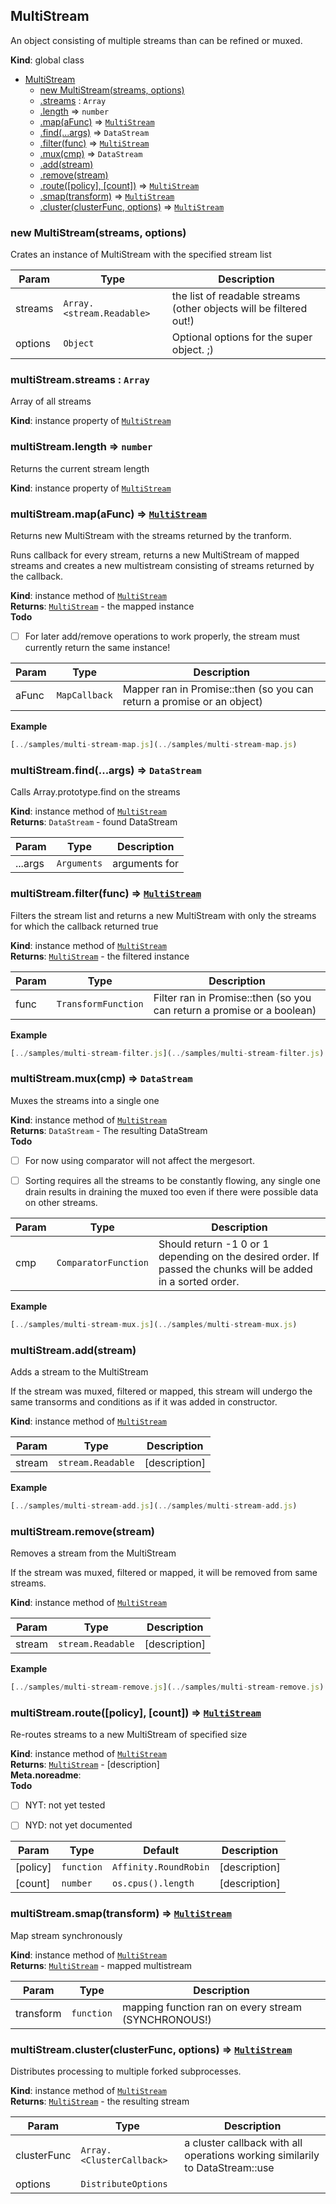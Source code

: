 <a name="MultiStream"></a>

## MultiStream
An object consisting of multiple streams than can be refined or muxed.

**Kind**: global class  

* [MultiStream](#MultiStream)
    * [new MultiStream(streams, options)](#new_MultiStream_new)
    * [.streams](#MultiStream+streams) : <code>Array</code>
    * [.length](#MultiStream+length) ⇒ <code>number</code>
    * [.map(aFunc)](#MultiStream+map) ⇒ [<code>MultiStream</code>](#MultiStream)
    * [.find(...args)](#MultiStream+find) ⇒ <code>DataStream</code>
    * [.filter(func)](#MultiStream+filter) ⇒ [<code>MultiStream</code>](#MultiStream)
    * [.mux(cmp)](#MultiStream+mux) ⇒ <code>DataStream</code>
    * [.add(stream)](#MultiStream+add)
    * [.remove(stream)](#MultiStream+remove)
    * [.route([policy], [count])](#MultiStream+route) ⇒ [<code>MultiStream</code>](#MultiStream)
    * [.smap(transform)](#MultiStream+smap) ⇒ [<code>MultiStream</code>](#MultiStream)
    * [.cluster(clusterFunc, options)](#MultiStream+cluster) ⇒ [<code>MultiStream</code>](#MultiStream)

<a name="new_MultiStream_new"></a>

### new MultiStream(streams, options)
Crates an instance of MultiStream with the specified stream list


| Param | Type | Description |
| --- | --- | --- |
| streams | <code>Array.&lt;stream.Readable&gt;</code> | the list of readable streams (other                                     objects will be filtered out!) |
| options | <code>Object</code> | Optional options for the super object. ;) |

<a name="MultiStream+streams"></a>

### multiStream.streams : <code>Array</code>
Array of all streams

**Kind**: instance property of [<code>MultiStream</code>](#MultiStream)  
<a name="MultiStream+length"></a>

### multiStream.length ⇒ <code>number</code>
Returns the current stream length

**Kind**: instance property of [<code>MultiStream</code>](#MultiStream)  
<a name="MultiStream+map"></a>

### multiStream.map(aFunc) ⇒ [<code>MultiStream</code>](#MultiStream)
Returns new MultiStream with the streams returned by the tranform.

Runs callback for every stream, returns a new MultiStream of mapped
streams and creates a new multistream consisting of streams returned
by the callback.

**Kind**: instance method of [<code>MultiStream</code>](#MultiStream)  
**Returns**: [<code>MultiStream</code>](#MultiStream) - the mapped instance  
**Todo**

- [ ] For later add/remove operations to work properly, the stream must
currently return the same instance!


| Param | Type | Description |
| --- | --- | --- |
| aFunc | <code>MapCallback</code> | Mapper ran in Promise::then (so you can                                  return a promise or an object) |

**Example**  
```js
[../samples/multi-stream-map.js](../samples/multi-stream-map.js)
```
<a name="MultiStream+find"></a>

### multiStream.find(...args) ⇒ <code>DataStream</code>
Calls Array.prototype.find on the streams

**Kind**: instance method of [<code>MultiStream</code>](#MultiStream)  
**Returns**: <code>DataStream</code> - found DataStream  

| Param | Type | Description |
| --- | --- | --- |
| ...args | <code>Arguments</code> | arguments for |

<a name="MultiStream+filter"></a>

### multiStream.filter(func) ⇒ [<code>MultiStream</code>](#MultiStream)
Filters the stream list and returns a new MultiStream with only the
streams for which the callback returned true

**Kind**: instance method of [<code>MultiStream</code>](#MultiStream)  
**Returns**: [<code>MultiStream</code>](#MultiStream) - the filtered instance  

| Param | Type | Description |
| --- | --- | --- |
| func | <code>TransformFunction</code> | Filter ran in Promise::then (so you can                                  return a promise or a boolean) |

**Example**  
```js
[../samples/multi-stream-filter.js](../samples/multi-stream-filter.js)
```
<a name="MultiStream+mux"></a>

### multiStream.mux(cmp) ⇒ <code>DataStream</code>
Muxes the streams into a single one

**Kind**: instance method of [<code>MultiStream</code>](#MultiStream)  
**Returns**: <code>DataStream</code> - The resulting DataStream  
**Todo**

- [ ] For now using comparator will not affect the mergesort.
- [ ] Sorting requires all the streams to be constantly flowing, any
      single one drain results in draining the muxed too even if there
      were possible data on other streams.


| Param | Type | Description |
| --- | --- | --- |
| cmp | <code>ComparatorFunction</code> | Should return -1 0 or 1 depending on the                                  desired order. If passed the chunks will                                  be added in a sorted order. |

**Example**  
```js
[../samples/multi-stream-mux.js](../samples/multi-stream-mux.js)
```
<a name="MultiStream+add"></a>

### multiStream.add(stream)
Adds a stream to the MultiStream

If the stream was muxed, filtered or mapped, this stream will undergo the
same transorms and conditions as if it was added in constructor.

**Kind**: instance method of [<code>MultiStream</code>](#MultiStream)  

| Param | Type | Description |
| --- | --- | --- |
| stream | <code>stream.Readable</code> | [description] |

**Example**  
```js
[../samples/multi-stream-add.js](../samples/multi-stream-add.js)
```
<a name="MultiStream+remove"></a>

### multiStream.remove(stream)
Removes a stream from the MultiStream

If the stream was muxed, filtered or mapped, it will be removed from same
streams.

**Kind**: instance method of [<code>MultiStream</code>](#MultiStream)  

| Param | Type | Description |
| --- | --- | --- |
| stream | <code>stream.Readable</code> | [description] |

**Example**  
```js
[../samples/multi-stream-remove.js](../samples/multi-stream-remove.js)
```
<a name="MultiStream+route"></a>

### multiStream.route([policy], [count]) ⇒ [<code>MultiStream</code>](#MultiStream)
Re-routes streams to a new MultiStream of specified size

**Kind**: instance method of [<code>MultiStream</code>](#MultiStream)  
**Returns**: [<code>MultiStream</code>](#MultiStream) - [description]  
**Meta.noreadme**:   
**Todo**

- [ ] NYT: not yet tested
- [ ] NYD: not yet documented


| Param | Type | Default | Description |
| --- | --- | --- | --- |
| [policy] | <code>function</code> | <code>Affinity.RoundRobin</code> | [description] |
| [count] | <code>number</code> | <code>os.cpus().length</code> | [description] |

<a name="MultiStream+smap"></a>

### multiStream.smap(transform) ⇒ [<code>MultiStream</code>](#MultiStream)
Map stream synchronously

**Kind**: instance method of [<code>MultiStream</code>](#MultiStream)  
**Returns**: [<code>MultiStream</code>](#MultiStream) - mapped multistream  

| Param | Type | Description |
| --- | --- | --- |
| transform | <code>function</code> | mapping function ran on every stream (SYNCHRONOUS!) |

<a name="MultiStream+cluster"></a>

### multiStream.cluster(clusterFunc, options) ⇒ [<code>MultiStream</code>](#MultiStream)
Distributes processing to multiple forked subprocesses.

**Kind**: instance method of [<code>MultiStream</code>](#MultiStream)  
**Returns**: [<code>MultiStream</code>](#MultiStream) - the resulting stream  

| Param | Type | Description |
| --- | --- | --- |
| clusterFunc | <code>Array.&lt;ClusterCallback&gt;</code> | a cluster callback with all operations working similarily to DataStream::use |
| options | <code>DistributeOptions</code> |  |

